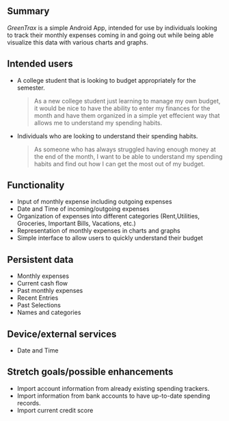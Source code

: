 ## Summary

_GreenTrax_ is a simple Android App, intended for use by individuals looking to track their monthly expenses coming in and going out while being able visualize this data with various charts and graphs.
 
## Intended users

- A college student that is looking to budget appropriately for the semester.

  > As a new college student just learning to manage my own budget, it would be nice to have the ability to enter my finances for the month and have them organized in a simple yet effecient way that allows me to understand my spending habits. 

- Individuals who are looking to understand their spending habits.

  > As someone who has always struggled having enough money at the end of the month, I want to be able to understand my spending habits and find out how I can get the most out of my budget. 


## Functionality

- Input of monthly expense including outgoing expenses
- Date and Time of incoming/outgoing expenses
- Organization of expenses into different categories (Rent,Utilities, Groceries, Important Bills, Vacations, etc.)
- Representation of monthly expenses in charts and graphs
- Simple interface to allow users to quickly understand their budget



## Persistent data

- Monthly expenses
- Current cash flow
- Past monthly expenses
- Recent Entries
- Past Selections
- Names and categories

## Device/external services

- Date and Time


## Stretch goals/possible enhancements 

- Import account information from already existing spending trackers.
- Import information from bank accounts to have up-to-date spending records.
- Import current credit score 


